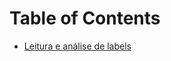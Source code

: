 # Table of Contents
- [Leitura e análise de labels](https://github.com/mrslima/PUC_BCC/tree/main/opencv/scripts/filtering_label)
